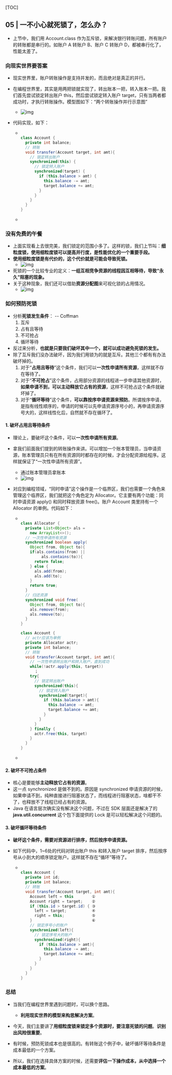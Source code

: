 [TOC]

## 05 | 一不小心就死锁了，怎么办？

-   上节中，我们用 Account.class 作为互斥锁，来解决银行转账问题，所有账户的转账都是串行的。如账户 A 转账户 B、账户 C 转账户 D，都被串行化了，性能太差了。

### 向现实世界要答案

-   现实世界里，账户转账操作是支持并发的，而且绝对是真正的并行。

-   在编程世界里，其实是用两把锁就实现了，转出账本一把，转入账本一把。我们首先尝试锁定转出账户 this，然后尝试锁定转入账户 target，只有当两者都成功时，才执行转账操作。模型图如下：“两个转账操作并行示意图”

    -   ![img](imgs/cb18e672732ab76fc61d60bdf66bf855.png)

-   代码实现，如下：

    -   ```java
        
        class Account {
          private int balance;
          // 转账
          void transfer(Account target, int amt){
            // 锁定转出账户
            synchronized(this) {              
              // 锁定转入账户
              synchronized(target) {           
                if (this.balance > amt) {
                  this.balance -= amt;
                  target.balance += amt;
                }
              }
            }
          } 
        }
        ```

    -   

### 没有免费的午餐

-   上面实现看上去很完美，我们锁定的范围小多了。这样的锁，我们上节叫：**细粒度锁，使用细粒度锁可以提高并行度，是性能优化的一个重要手段。**
-   **使用细粒度锁是有代价的，这个代价就是可能会导致死锁。**
    -   ![img](imgs/f293dc0d92b7c8255bd0bc790fc2a088.png)
-   死锁的一个比较专业的定义：**一组互相竞争资源的线程因互相等待，导致“永久”阻塞的现象。**
-   关于这种现象，我们还可以借助**资源分配图**来可视化锁的占用情况。
    -   ![img](imgs/829d69c7d32c3ad1b89d89fc56017d1c.png)

### 如何预防死锁

-   分析**死锁发生条件**： -- Coffman
    1.  互斥
    2.  占有且等待
    3.  不可抢占
    4.  循环等待
-   反过来分析，**也就是只要我们破坏其中一个，就可以成功避免死锁的发生。**
-   除了互斥我们没办法破坏，因为我们用锁为的就是互斥。其他三个都有有办法破坏掉的。
    1.  对于“**占用且等待**”这个条件，我们可以**一次性申请所有资源**，这样就不存在等待了。
    2.  对于“**不可抢占**”这个条件，占用部分资源的线程进一步申请其他资源时，**如果申请不到，可以主动释放它占有的资源**，这样不可抢占这个条件就破坏掉了。
    3.  对于“**循环等待**”这个条件，**可以靠按序申请资源来预防**。所谓按序申请，是指有线性顺序的，申请的时候可以先申请资源序号小的，再申请资源序号大的，这样线性化后，自然就不存在循环了。

#### 1. 破坏占用且等待条件

-   理论上，要破坏这个条件，可以**一次性申请所有资源**。

-   拿我们前面我们提到的转账操作来讲。可以增加一个账本管理员，当申请资源，账本管理员只有在所有资源同时都存在的时候，才会分配资源给程序。这样就保证了“一次性申请所有资源”。

    -   通过账本管理员拿账本
    -   ![img](imgs/273af8c2ee60bd659f18673d2af005db.png)

-   对应到编程领域，“同时申请”这个操作是一个临界区，我们也需要一个角色来管理这个临界区，我们就把这个角色定为 Allocator。它主要有两个功能：同时申请资源 apply() 和同时释放资源 free()。账户 Account 类里持有一个 Allocator 的单例。代码如下：

    -   ```java
        
        class Allocator {
          private List<Object> als =
            new ArrayList<>();
          // 一次性申请所有资源
          synchronized boolean apply(
            Object from, Object to){
            if(als.contains(from) ||
                 als.contains(to)){
              return false;  
            } else {
              als.add(from);
              als.add(to);  
            }
            return true;
          }
          // 归还资源
          synchronized void free(
            Object from, Object to){
            als.remove(from);
            als.remove(to);
          }
        }
        
        class Account {
          // actr应该为单例
          private Allocator actr;
          private int balance;
          // 转账
          void transfer(Account target, int amt){
            // 一次性申请转出账户和转入账户，直到成功
            while(!actr.apply(this, target))
              ；
            try{
              // 锁定转出账户
              synchronized(this){              
                // 锁定转入账户
                synchronized(target){           
                  if (this.balance > amt){
                    this.balance -= amt;
                    target.balance += amt;
                  }
                }
              }
            } finally {
              actr.free(this, target)
            }
          } 
        }
        ```

    -   

#### 2. 破坏不可抢占条件

-   核心是要能够**主动释放它占有的资源**。
-   这一点 synchronized 是做不到的。原因是 synchronized 申请资源的时候，如果申请不到，纯种直接进行阻塞状态了，而线程进行阻塞状态，啥都干不了，也释放不了线程已经占有的资源。
-   Java 在语言层次确实没有解决这个问题，不过在 SDK 层面还是解决了的 **java.util.concurrent** 这个包下面提供的 Lock 是可以轻松解决这个问题的。

#### 3.  破坏循环等待条件

-   **破坏这个条件，需要对资源进行排序，然后按序申请资源。**

-   如下代码中，1~6处的代码对转出账户 this 和转入账户 target 排序，然后按序号从小到大的顺序锁定账户。这样就不存在“循环”等待了。

    -   ```java
        
        class Account {
          private int id;
          private int balance;
          // 转账
          void transfer(Account target, int amt){
            Account left = this        ①
            Account right = target;    ②
            if (this.id > target.id) { ③
              left = target;           ④
              right = this;            ⑤
            }                          ⑥
            // 锁定序号小的账户
            synchronized(left){
              // 锁定序号大的账户
              synchronized(right){ 
                if (this.balance > amt){
                  this.balance -= amt;
                  target.balance += amt;
                }
              }
            }
          } 
        }
        ```

### 总结

-   当我们在编程世界里遇到问题时，可以换个思路。
    -   **利用现实世界的模型来构思解决方案**。

-   今天，我们主要讲了**用细粒度锁来锁定多个资源时，要注意死锁的问题**。**识别出风险很重要**。
-   有时候，预防死锁成本也是很高的。有转账这个例子中，破坏循环等待条件是成本最低的一个方案。
-   所以，我们在选择具体方案的时候，还需要**评估一下操作成本，从中选择一个成本最低的方案**。

